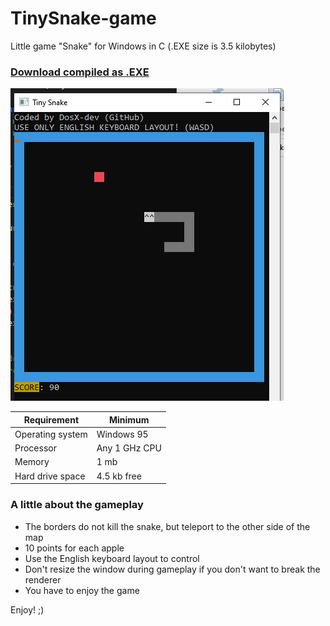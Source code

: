# TinySnake-game
Little game "Snake" for Windows in C (.EXE size is 3.5 kilobytes)

### [Download compiled as .EXE](https://github.com/DosX-dev/TinySnake-game/releases/tag/Builds)

![](snake.png)

| Requirement | Minimum |
|---|---|
| Operating system | Windows 95
| Processor | Any 1 GHz CPU
| Memory | 1 mb
| Hard drive space | 4.5 kb free

### A little about the gameplay
 * The borders do not kill the snake, but teleport to the other side of the map
 * 10 points for each apple
 * Use the English keyboard layout to control
 * Don't resize the window during gameplay if you don't want to break the renderer
 * You have to enjoy the game



Enjoy! ;)
